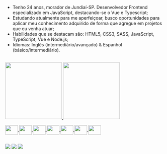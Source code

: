 - Tenho 24 anos, morador de Jundiaí-SP. Desenvolvedor Frontend especializado em JavaScript, destacando-se o Vue e Typescript;
- Estudando atualmente para me aperfeiçoar, busco oportunidades para aplicar meu conhecimento adquirido de forma que agregue em projetos que eu venha atuar;
- Habilidades que se destacam são: HTML5, CSS3, SASS, JavaScript, TypeScript, Vue  e Node.js; 
- Idiomas: Inglês (intermediário/avançado) & Espanhol (básico/intermediário).

<br />

<div align="left">
  <a href="https://github.com/leuzaoo">
  <img height="180em" src="https://github-readme-stats.vercel.app/api?username=leuzaoo&show_icons=true&theme=vue-dark&include_all_commits=true&count_private=true"/>
  <img height="180em" src="https://github-readme-stats.vercel.app/api/top-langs/?username=leuzaoo&layout=compact&langs_count=7&theme=tokyonight"/>
</div>
  
<br />
  
<div style="display: inline_block">
  <img align="center" height="30" width="40" src="https://cdn.jsdelivr.net/gh/devicons/devicon/icons/html5/html5-plain.svg">
  <img align="center" height="30" width="40" src="https://cdn.jsdelivr.net/gh/devicons/devicon/icons/css3/css3-plain.svg">
  <img align="center" height="30" width="40" src="https://cdn.jsdelivr.net/gh/devicons/devicon/icons/sass/sass-original.svg">
  <img align="center" height="30" width="40" src="https://cdn.jsdelivr.net/gh/devicons/devicon/icons/javascript/javascript-original.svg">
  <img align="center" height="30" width="40" src="https://cdn.jsdelivr.net/gh/devicons/devicon/icons/vuejs/vuejs-original.svg">
  <img align="center" height="30" width="40" src="https://cdn.jsdelivr.net/gh/devicons/devicon/icons/typescript/typescript-original.svg">
  <img align="center" height="30" width="40" src="https://cdn.jsdelivr.net/gh/devicons/devicon/icons/nodejs/nodejs-original.svg" />
  
  
</div>
                                                                                                                                             
##                                                                                                                                             
                                                                                                                                               
<div>
  <a href="https://www.instagram.com/leuzaoo_/" target="_blank"><img src="https://img.shields.io/badge/-Instagram-%23E4405F?style=for-the-badge&logo=instagram&logoColor=white" target="_blank"></a>
  <a href = "mailto:leuzaoocontato@gmail.com" target:"_blank"><img src="https://img.shields.io/badge/-Gmail-%23333?style=for-the-badge&logo=gmail&logoColor=red" target="_blank"></a>
  <a href="https://www.linkedin.com/in/leonardo-costa-26711a207/" target="_blank"><img src="https://img.shields.io/badge/-LinkedIn-%230077B5?style=for-the-badge&logo=linkedin&logoColor=white" target="_blank"></a> 
</div>
  
